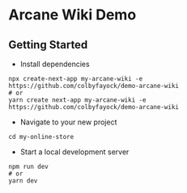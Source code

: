 # Arcane Wiki Demo

## Getting Started

- Install dependencies

```
npx create-next-app my-arcane-wiki -e https://github.com/colbyfayock/demo-arcane-wiki
# or 
yarn create next-app my-arcane-wiki -e https://github.com/colbyfayock/demo-arcane-wiki
```

- Navigate to your new project

```
cd my-online-store
```

- Start a local development server

```
npm run dev
# or
yarn dev
```

